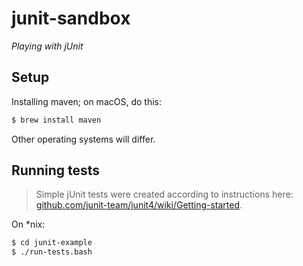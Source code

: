 # junit-sandbox

_Playing with jUnit_

## Setup

Installing maven; on macOS, do this:

``` bash
$ brew install maven
```

Other operating systems will differ.

## Running tests

> Simple jUnit tests were created according to instructions here: [github.com/junit-team/junit4/wiki/Getting-started](https://github.com/junit-team/junit4/wiki/Getting-started).

On *nix:

```bash
$ cd junit-example
$ ./run-tests.bash
```
